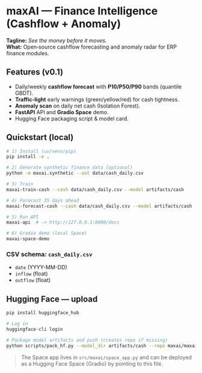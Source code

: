 
# maxAI — Finance Intelligence (Cashflow + Anomaly)

**Tagline:** *See the money before it moves.*  
**What:** Open‑source cashflow forecasting and anomaly radar for ERP finance modules.

## Features (v0.1)
- Daily/weekly **cashflow forecast** with **P10/P50/P90** bands (quantile GBDT).
- **Traffic‑light** early warnings (green/yellow/red) for cash tightness.
- **Anomaly scan** on daily net cash (Isolation Forest).
- **FastAPI** API and **Gradio Space** demo.
- Hugging Face packaging script & model card.

## Quickstart (local)

```bash
# 1) Install (uv/venv/pip)
pip install -e .

# 2) Generate synthetic finance data (optional)
python -m maxai.synthetic --out data/cash_daily.csv

# 3) Train
maxai-train-cash --cash data/cash_daily.csv --model artifacts/cash

# 4) Forecast 35 days ahead
maxai-forecast-cash --cash data/cash_daily.csv --model artifacts/cash --horizon 35 --start-cash 1000000 --out predictions.csv

# 5) Run API
maxai-api  # -> http://127.0.0.1:8000/docs

# 6) Gradio demo (local Space)
maxai-space-demo
```

### CSV schema: `cash_daily.csv`
- `date` (YYYY-MM-DD)
- `inflow` (float)
- `outflow` (float)

## Hugging Face — upload

```bash
pip install huggingface_hub

# Log in
huggingface-cli login

# Package model artifacts and push (creates repo if missing)
python scripts/pack_hf.py --model_dir artifacts/cash --repo maxai/maxai-finance-cash
```

> The Space app lives in `src/maxai/space_app.py` and can be deployed as a Hugging Face Space (Gradio) by pointing to this file.
